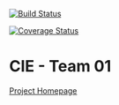 [![Build Status](https://travis-ci.org/mobileappdevhm/dev-team-1-cie-app-in-flutter.svg?branch=master)](https://travis-ci.org/mobileappdevhm/dev-team-1-cie-app-in-flutter)

[![Coverage Status](https://coveralls.io/repos/github/mobileappdevhm/dev-team-1-cie-app-in-flutter/badge.svg?branch=master)](https://coveralls.io/github/mobileappdevhm/dev-team-1-cie-app-in-flutter?branch=master)

# CIE - Team 01

[Project Homepage](https://mobileappdevhm.github.io/dev-team-1-cie-app-in-flutter/)
